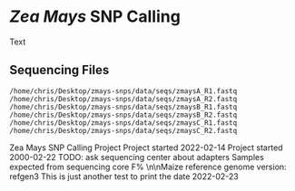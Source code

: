 # *Zea Mays* SNP Calling

Text

## Sequencing Files

	/home/chris/Desktop/zmays-snps/data/seqs/zmaysA_R1.fastq
	/home/chris/Desktop/zmays-snps/data/seqs/zmaysA_R2.fastq
	/home/chris/Desktop/zmays-snps/data/seqs/zmaysB_R1.fastq
	/home/chris/Desktop/zmays-snps/data/seqs/zmaysB_R2.fastq
	/home/chris/Desktop/zmays-snps/data/seqs/zmaysC_R1.fastq
	/home/chris/Desktop/zmays-snps/data/seqs/zmaysC_R2.fastq


Zea Mays SNP Calling Project
Project started 2022-02-14
Project started 2000-02-22
TODO: ask sequencing center about adapters
Samples expected from sequencing core F%
\n\nMaize reference genome version: refgen3
This is just another test to print the date 2022-02-23
